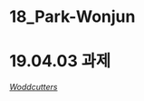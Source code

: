 # 18_Park-Wonjun

# 19.04.03 과제
<em><a href="https://github.com/Aaaaiiiiiee/AlgorithmPractice/blob/master/2019.04.03/Woodcutters.cpp">Woddcutters</a></em>
